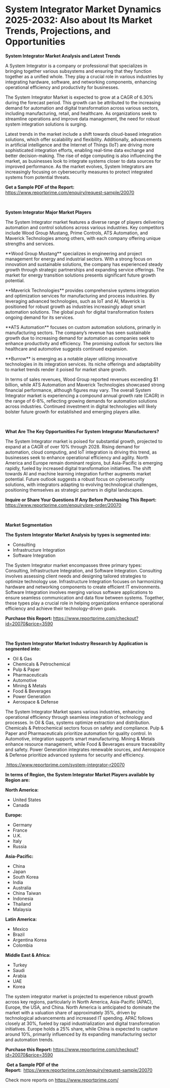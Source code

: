 <p><h1>System Integrator Market Dynamics 2025-2032: Also about Its Market Trends, Projections, and Opportunities</h1></p><p><strong>System Integrator Market Analysis and Latest Trends</strong></p>
<p><p>A System Integrator is a company or professional that specializes in bringing together various subsystems and ensuring that they function together as a unified whole. They play a crucial role in various industries by integrating hardware, software, and networking components, enhancing operational efficiency and productivity for businesses.</p><p>The System Integrator Market is expected to grow at a CAGR of 6.30% during the forecast period. This growth can be attributed to the increasing demand for automation and digital transformation across various sectors, including manufacturing, retail, and healthcare. As organizations seek to streamline operations and improve data management, the need for robust system integration solutions is surging.</p><p>Latest trends in the market include a shift towards cloud-based integration solutions, which offer scalability and flexibility. Additionally, advancements in artificial intelligence and the Internet of Things (IoT) are driving more sophisticated integration efforts, enabling real-time data exchange and better decision-making. The rise of edge computing is also influencing the market, as businesses look to integrate systems closer to data sources for improved performance. As the market evolves, System Integrators are increasingly focusing on cybersecurity measures to protect integrated systems from potential threats.</p></p>
<p><strong>Get a Sample PDF of the Report:&nbsp;</strong> <a href="https://www.reportprime.com/enquiry/request-sample/20070?utm_campaign=3264&utm_medium=2&utm_source=Github&utm_content=ia&utm_term=20032025&utm_id=system-integrator">https://www.reportprime.com/enquiry/request-sample/20070</a></p>
<p>&nbsp;</p>
<p><strong>System Integrator Major Market Players</strong></p>
<p><p>The System Integrator market features a diverse range of players delivering automation and control solutions across various industries. Key competitors include Wood Group Mustang, Prime Controls, ATS Automation, and Maverick Technologies among others, with each company offering unique strengths and services.</p><p>**Wood Group Mustang** specializes in engineering and project management for energy and industrial sectors. With a strong focus on innovation and sustainable solutions, the company has experienced steady growth through strategic partnerships and expanding service offerings. The market for energy transition solutions presents significant future growth potential.</p><p>**Maverick Technologies** provides comprehensive systems integration and optimization services for manufacturing and process industries. By leveraging advanced technologies, such as IoT and AI, Maverick is positioned for robust growth as industries increasingly adopt smart automation solutions. The global push for digital transformation fosters ongoing demand for its services.</p><p>**ATS Automation** focuses on custom automation solutions, primarily in manufacturing sectors. The company’s revenue has seen sustainable growth due to increasing demand for automation as companies seek to enhance productivity and efficiency. The promising outlook for sectors like healthcare and automotive suggests continued expansion.</p><p>**Burrow** is emerging as a notable player utilizing innovative technologies in its integration services. Its niche offerings and adaptability to market trends render it poised for market share growth.</p><p>In terms of sales revenues, Wood Group reported revenues exceeding $1 billion, while ATS Automation and Maverick Technologies showcased strong financial performance, although figures may vary. The overall System Integrator market is experiencing a compound annual growth rate (CAGR) in the range of 6-8%, reflecting growing demands for automation solutions across industries. Continued investment in digital technologies will likely bolster future growth for established and emerging players alike.</p></p>
<p>&nbsp;</p>
<p><strong>What Are The Key Opportunities For System Integrator Manufacturers?</strong></p>
<p><p>The System Integrator market is poised for substantial growth, projected to expand at a CAGR of over 10% through 2028. Rising demand for automation, cloud computing, and IoT integration is driving this trend, as businesses seek to enhance operational efficiency and agility. North America and Europe remain dominant regions, but Asia-Pacific is emerging rapidly, fueled by increased digital transformation initiatives. The shift towards AI and machine learning integration further augments market potential. Future outlook suggests a robust focus on cybersecurity solutions, with integrators adapting to evolving technological challenges, positioning themselves as strategic partners in digital landscapes.</p></p>
<p><strong>Inquire or Share Your Questions If Any Before Purchasing This Report:</strong> <a href="https://www.reportprime.com/enquiry/pre-order/20070?utm_campaign=3264&utm_medium=2&utm_source=Github&utm_content=ia&utm_term=20032025&utm_id=system-integrator">https://www.reportprime.com/enquiry/pre-order/20070</a></p>
<p>&nbsp;</p>
<p><strong>Market Segmentation</strong></p>
<p><strong>The System Integrator Market Analysis by types is segmented into:</strong></p>
<p><ul><li>Consulting</li><li>Infrastructure Integration</li><li>Software Integration</li></ul></p>
<p><p>The System Integrator market encompasses three primary types: Consulting, Infrastructure Integration, and Software Integration. Consulting involves assessing client needs and designing tailored strategies to optimize technology use. Infrastructure Integration focuses on harmonizing hardware and networking components to create efficient IT environments. Software Integration involves merging various software applications to ensure seamless communication and data flow between systems. Together, these types play a crucial role in helping organizations enhance operational efficiency and achieve their technology-driven goals.</p></p>
<p><strong>Purchase this Report:&nbsp;</strong><a href="https://www.reportprime.com/checkout?id=20070&price=3590&utm_campaign=3264&utm_medium=2&utm_source=Github&utm_content=ia&utm_term=20032025&utm_id=system-integrator">https://www.reportprime.com/checkout?id=20070&price=3590</a></p>
<p>&nbsp;</p>
<p><strong>The System Integrator Market Industry Research by Application is segmented into:</strong></p>
<p><ul><li>Oil & Gas</li><li>Chemicals & Petrochemical</li><li>Pulp & Paper</li><li>Pharmaceuticals</li><li>Automotive</li><li>Mining & Metals</li><li>Food & Beverages</li><li>Power Generation</li><li>Aerospace & Defense</li></ul></p>
<p><p>The System Integrator Market spans various industries, enhancing operational efficiency through seamless integration of technology and processes. In Oil & Gas, systems optimize extraction and distribution. Chemicals & Petrochemical sectors focus on safety and compliance. Pulp & Paper and Pharmaceuticals prioritize automation for quality control. In Automotive, integration supports smart manufacturing. Mining & Metals enhance resource management, while Food & Beverages ensure traceability and safety. Power Generation integrates renewable sources, and Aerospace & Defense prioritize advanced systems for security and efficiency.</p></p>
<p><a href="https://www.reportprime.com/system-integrator-r20070?utm_campaign=3264&utm_medium=2&utm_source=Github&utm_content=ia&utm_term=20032025&utm_id=system-integrator">&nbsp;https://www.reportprime.com/system-integrator-r20070</a></p>
<p><strong>In terms of Region, the System Integrator Market Players available by Region are:</strong></p>
<p>
    <p> <strong> North America: </strong>
        <ul>
            <li>United States</li>
            <li>Canada</li>
        </ul>
        </p> 
    <p> <strong> Europe: </strong>
        <ul>
            <li>Germany</li>
            <li>France</li>
            <li>U.K.</li>
            <li>Italy</li>
            <li>Russia</li>
        </ul>
        </p> 
    <p> <strong> Asia-Pacific: </strong>
        <ul>
            <li>China</li>
            <li>Japan</li>
            <li>South Korea</li>
            <li>India</li>
            <li>Australia</li>
            <li>China Taiwan</li>
            <li>Indonesia</li>
            <li>Thailand</li>
            <li>Malaysia</li>
        </ul>
        </p> 
    <p> <strong> Latin America: </strong>
        <ul>
            <li>Mexico</li>
            <li>Brazil</li>
            <li>Argentina Korea</li>
            <li>Colombia</li>
        </ul>
        </p> 
    <p> <strong> Middle East & Africa: </strong>
        <ul>
            <li>Turkey</li>
            <li>Saudi</li>
            <li>Arabia</li>
            <li>UAE</li>
            <li>Korea</li>
        </ul>
    </p>
    </p>
<p><p>The system integrator market is projected to experience robust growth across key regions, particularly in North America, Asia-Pacific (APAC), Europe, the USA, and China. North America is anticipated to dominate the market with a valuation share of approximately 35%, driven by technological advancements and increased IT spending. APAC follows closely at 30%, fueled by rapid industrialization and digital transformation initiatives. Europe holds a 25% share, while China is expected to capture around 10%, primarily influenced by its expanding manufacturing sector and automation trends.</p></p>
<p><strong>Purchase this Report: </strong><a href="https://www.reportprime.com/checkout?id=20070&price=3590&utm_campaign=3264&utm_medium=2&utm_source=Github&utm_content=ia&utm_term=20032025&utm_id=system-integrator">https://www.reportprime.com/checkout?id=20070&price=3590</a></p>
<p>&nbsp;<strong>Get a Sample PDF of the Report:&nbsp;&nbsp;</strong><a href="https://www.reportprime.com/enquiry/request-sample/20070?utm_campaign=3264&utm_medium=2&utm_source=Github&utm_content=ia&utm_term=20032025&utm_id=system-integrator">https://www.reportprime.com/enquiry/request-sample/20070</a></p>
<p><strong></strong></p>
<p>Check more reports on <a href="https://www.reportprime.com/?utm_campaign=3264&utm_medium=2&utm_source=Github&utm_content=ia&utm_term=20032025&utm_id=system-integrator">https://www.reportprime.com/</a></p>
